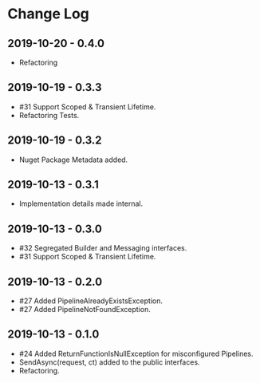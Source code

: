 # Change Log

## 2019-10-20 - 0.4.0

* Refactoring

## 2019-10-19 - 0.3.3

* #31 Support Scoped & Transient Lifetime.
* Refactoring Tests.

## 2019-10-19 - 0.3.2

* Nuget Package Metadata added.

## 2019-10-13 - 0.3.1

* Implementation details made internal.

## 2019-10-13 - 0.3.0

* #32 Segregated Builder and Messaging interfaces.
* #31 Support Scoped & Transient Lifetime.

## 2019-10-13 - 0.2.0

* #27 Added PipelineAlreadyExistsException.
* #27 Added PipelineNotFoundException.

## 2019-10-13 - 0.1.0

* #24 Added ReturnFunctionIsNullException for misconfigured Pipelines.
* SendAsync(request, ct) added to the public interfaces.
* Refactoring.

